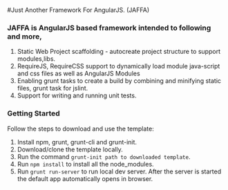 #Just Another Framework For AngularJS. (JAFFA)

### JAFFA is AngularJS based framework intended to following and more,

1.  Static Web Project scaffolding - autocreate project structure to support modules,libs.
2.  RequireJS, RequireCSS support to dynamically load module java-script and css files as well as AngularJS Modules
3.  Enabling grunt tasks to create a build by combining and minifying static files, grunt task for jslint.
4.  Support for writing and running unit tests.


### Getting Started
Follow the steps to download and use the template:

1. Install npm, grunt, grunt-cli and grunt-init.
2. Download/clone the template locally.
3. Run the command `grunt-init path to downloaded template`.
4. Run `npm install` to install all the node_modules. 
5. Run `grunt run-server` to run local dev server. After the server is started the default app automatically opens in browser.



